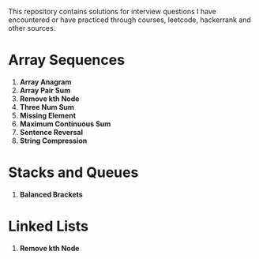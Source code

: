 This repository contains solutions for interview questions I have encountered or have practiced through courses, leetcode, hackerrank and other sources.

# **Array Sequences**

1. **Array Anagram**
1. **Array Pair Sum**
1. **Remove kth Node**
1. **Three Num Sum**
1. **Missing Element**
1. **Maximum Continuous Sum**
1. **Sentence Reversal**
1. **String Compression**

# **Stacks and Queues**
1. **Balanced Brackets**

# **Linked Lists**
1. **Remove kth Node**
